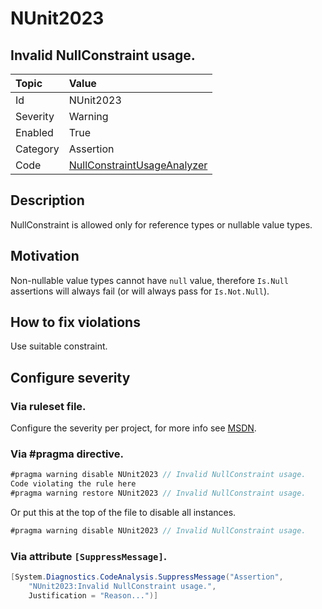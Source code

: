 # NUnit2023
## Invalid NullConstraint usage.

| Topic    | Value
| :--      | :--
| Id       | NUnit2023
| Severity | Warning
| Enabled  | True
| Category | Assertion
| Code     | [NullConstraintUsageAnalyzer](https://github.com/nunit/nunit.analyzers/blob/0.2.0/src/nunit.analyzers/NullConstraintUsage/NullConstraintUsageAnalyzer.cs)


## Description

NullConstraint is allowed only for reference types or nullable value types.

## Motivation

Non-nullable value types cannot have `null` value, therefore `Is.Null` assertions will always fail (or will always pass for `Is.Not.Null`).

## How to fix violations

Use suitable constraint.

<!-- start generated config severity -->
## Configure severity

### Via ruleset file.

Configure the severity per project, for more info see [MSDN](https://msdn.microsoft.com/en-us/library/dd264949.aspx).

### Via #pragma directive.
```C#
#pragma warning disable NUnit2023 // Invalid NullConstraint usage.
Code violating the rule here
#pragma warning restore NUnit2023 // Invalid NullConstraint usage.
```

Or put this at the top of the file to disable all instances.
```C#
#pragma warning disable NUnit2023 // Invalid NullConstraint usage.
```

### Via attribute `[SuppressMessage]`.

```C#
[System.Diagnostics.CodeAnalysis.SuppressMessage("Assertion", 
    "NUnit2023:Invalid NullConstraint usage.",
    Justification = "Reason...")]
```
<!-- end generated config severity -->
